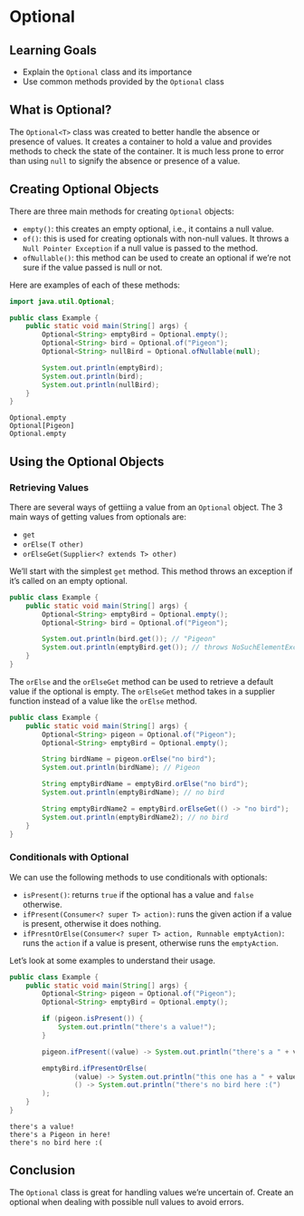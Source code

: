 # Optional

## Learning Goals

- Explain the `Optional` class and its importance
- Use common methods provided by the `Optional` class

## What is Optional?

The `Optional<T>` class was created to better handle the absence or presence of
values. It creates a container to hold a value and provides methods to check the
state of the container. It is much less prone to error than using `null` to
signify the absence or presence of a value.

## Creating Optional Objects

There are three main methods for creating `Optional` objects:

- `empty()`: this creates an empty optional, i.e., it contains a null value.
- `of()`: this is used for creating optionals with non-null values. It throws a
  `Null Pointer Exception` if a null value is passed to the method.
- `ofNullable()`: this method can be used to create an optional if we’re not
  sure if the value passed is null or not.

Here are examples of each of these methods:

```java
import java.util.Optional;

public class Example {
    public static void main(String[] args) {
        Optional<String> emptyBird = Optional.empty();
        Optional<String> bird = Optional.of("Pigeon");
        Optional<String> nullBird = Optional.ofNullable(null);

        System.out.println(emptyBird);
        System.out.println(bird);
        System.out.println(nullBird);
    }
}
```

```
Optional.empty
Optional[Pigeon]
Optional.empty
```

## Using the Optional Objects

### Retrieving Values

There are several ways of gettiing a value from an `Optional` object. The 3 main
ways of getting values from optionals are:

- `get`
- `orElse(T other)`
- `orElseGet(Supplier<? extends T> other)`

We’ll start with the simplest `get` method. This method throws an exception if
it’s called on an empty optional.

```java
public class Example {
    public static void main(String[] args) {
        Optional<String> emptyBird = Optional.empty();
        Optional<String> bird = Optional.of("Pigeon");

        System.out.println(bird.get()); // "Pigeon"
        System.out.println(emptyBird.get()); // throws NoSuchElementException error
    }
}
```

The `orElse` and the `orElseGet` method can be used to retrieve a default value
if the optional is empty. The `orElseGet` method takes in a supplier function
instead of a value like the `orElse` method.

```java
public class Example {
    public static void main(String[] args) {
        Optional<String> pigeon = Optional.of("Pigeon");
        Optional<String> emptyBird = Optional.empty();

        String birdName = pigeon.orElse("no bird");
        System.out.println(birdName); // Pigeon

        String emptyBirdName = emptyBird.orElse("no bird");
        System.out.println(emptyBirdName); // no bird

        String emptyBirdName2 = emptyBird.orElseGet(() -> "no bird");
        System.out.println(emptyBirdName2); // no bird
    }
}
```

### Conditionals with Optional

We can use the following methods to use conditionals with optionals:

- `isPresent()`: returns `true` if the optional has a value and `false`
  otherwise.
- `ifPresent(Consumer<? super T> action)`: runs the given action if a value is
  present, otherwise it does nothing.
- `ifPresntOrElse(Consumer<? super T> action, Runnable emptyAction)`: runs the
  `action` if a value is present, otherwise runs the `emptyAction`.

Let’s look at some examples to understand their usage.

```java
public class Example {
    public static void main(String[] args) {
        Optional<String> pigeon = Optional.of("Pigeon");
        Optional<String> emptyBird = Optional.empty();

        if (pigeon.isPresent()) {
            System.out.println("there's a value!");
        }

        pigeon.ifPresent((value) -> System.out.println("there's a " + value + " in here!"));

        emptyBird.ifPresentOrElse(
                (value) -> System.out.println("this one has a " + value + "!"),
                () -> System.out.println("there's no bird here :(")
        );
    }
}
```

```
there's a value!
there's a Pigeon in here!
there's no bird here :(
```

## Conclusion

The `Optional` class is great for handling values we’re uncertain of. Create an
optional when dealing with possible null values to avoid errors.
